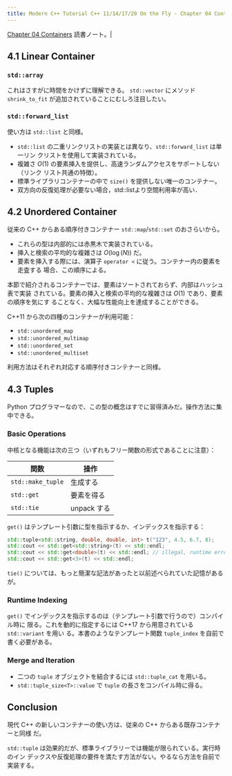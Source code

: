 ```yaml
---
title: Modern C++ Tutorial C++ 11/14/17/20 On the Fly - Chapter 04 Containers 読書ノート
---
```


[Chapter 04 Containers](https://changkun.de/modern-cpp/en-us/04-containers/)
読書ノート。|

## 4.1 Linear Container

### `std::array`

これはさすがに時間をかけずに理解できる。
`std::vector` にメソッド `shrink_to_fit` が追加されていることにむしろ注目したい。

### `std::forward_list`

使い方は `std::list` と同様。

* `std::list` の二重リンクリストの実装とは異なり、`std::forward_list` は単一リン
  クリストを使用して実装されている。
* 複雑さ $O(1)$ の要素挿入を提供し、高速ランダムアクセスをサポートしない（リンク
  リスト共通の特徴）。
* 標準ライブラリコンテナーの中で `size()` を提供しない唯一のコンテナー。
* 双方向の反復処理が必要ない場合，std::listより空間利用率が高い．

## 4.2 Unordered Container

従来の C++ からある順序付きコンテナー `std::map`/`std::set` のおさらいから。

* これらの型は内部的には赤黒木で実装されている。
* 挿入と検索の平均的な複雑さは $O(\log(N))$ だ。
* 要素を挿入する際には、演算子 `operator <` に従う。コンテナー内の要素を走査する
  場合、この順序による。

本節で紹介されるコンテナーでは、要素はソートされておらず、内部はハッシュ表で実装
されている。要素の挿入と検索の平均的な複雑さは $O(1)$ であり、要素の順序を気にす
ることなく、大幅な性能向上を達成することができる。

C++11 から次の四種のコンテナーが利用可能：

* `std::unordered_map`
* `std::unordered_multimap`
* `std::unordered_set`
* `std::unordered_multiset`

利用方法はそれぞれ対応する順序付きコンテナーと同様。

## 4.3 Tuples

Python プログラマーなので、この型の概念はすでに習得済みだ。操作方法に集中できる。

### Basic Operations

中核となる機能は次の三つ（いずれもフリー関数の形式であることに注意）：

| 関数 | 操作 |
|------|------|
| `std::make_tuple` | 生成する |
| `std::get` | 要素を得る |
| `std::tie` | unpack する |

`get()` はテンプレート引数に型を指示するか、インデックスを指示する：

```c++
std::tuple<std::string, double, double, int> t("123", 4.5, 6.7, 8);
std::cout << std::get<std::string>(t) << std::endl;
std::cout << std::get<double>(t) << std::endl; // illegal, runtime error
std::cout << std::get<3>(t) << std::endl;
```

`tie()` については、もっと簡潔な記法があったと以前述べられていた記憶があるが。

### Runtime Indexing

`get()` でインデックスを指示するのは（テンプレート引数で行うので）コンパイル時に
限る。これを動的に指定するには C++17 から用意されている `std::variant` を用い
る。本書のようなテンプレート関数 `tuple_index` を自前で書く必要がある。

### Merge and Iteration

* 二つの `tuple` オブジェクトを結合するには `std::tuple_cat` を用いる。
* `std::tuple_size<T>::value` で `tuple` の長さをコンパイル時に得る。

## Conclusion

現代 C++ の新しいコンテナーの使い方は、従来の C++ からある既存コンテナーと同様
だ。

`std::tuple` は効果的だが、標準ライブラリーでは機能が限られている。実行時のイン
デックスや反復処理の要件を満たす方法がない。やるなら方法を自前で実装する。
